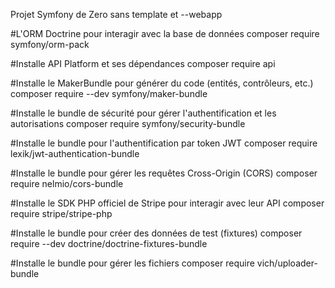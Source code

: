 Projet Symfony de Zero sans template et --webapp

#L'ORM Doctrine pour interagir avec la base de données
composer require symfony/orm-pack

#Installe API Platform et ses dépendances
composer require api

#Installe le MakerBundle pour générer du code (entités, contrôleurs, etc.)
composer require --dev symfony/maker-bundle

#Installe le bundle de sécurité pour gérer l'authentification et les autorisations
composer require symfony/security-bundle

#Installe le bundle pour l'authentification par token JWT
composer require lexik/jwt-authentication-bundle

#Installe le bundle pour gérer les requêtes Cross-Origin (CORS)
composer require nelmio/cors-bundle

#Installe le SDK PHP officiel de Stripe pour interagir avec leur API
composer require stripe/stripe-php

#Installe le bundle pour créer des données de test (fixtures)
composer require --dev doctrine/doctrine-fixtures-bundle

#Installe le bundle pour gérer les fichiers
composer require vich/uploader-bundle
